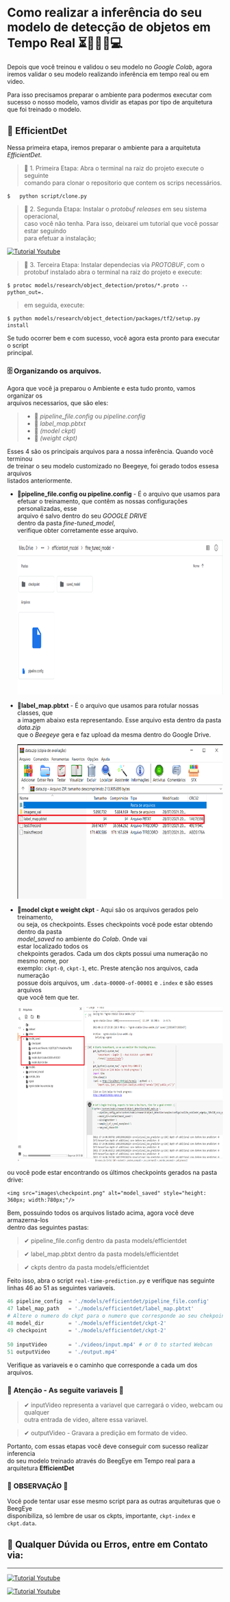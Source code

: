 # **Como realizar a inferência do seu modelo de detecção de objetos em Tempo Real** ⏳🤖👩‍💻💻

Depois que você treinou e validou o seu modelo no *Google Colab*, agora iremos validar o seu modelo realizando inferência em tempo real ou em video.

Para isso precisamos preparar o ambiente para podermos executar com sucesso o 
nosso modelo, vamos dividir as etapas por tipo de arquitetura que foi treinado
o modelo.  

## 🤖 **EfficientDet**  
Nessa primeira etapa, iremos preparar o ambiente para a arquitetuta *EfficientDet*.

> 🤖 1. Primeira Etapa: Abra o terminal na raiz do projeto execute o seguinte</br>
comando para clonar o repositorio que contem os scrips necessários.<br/>
```
$	python script/clone.py
```

> 🤖 2. Segunda Etapa: Instalar o *protobuf releases* em seu sistema operacional, </br>
caso você não tenha. Para isso, deixarei um tutorial que você possar estar seguindo </br>
para efetuar a instalação;<br/>

[![Tutorial Youtube](https://img.shields.io/badge/youtube-red.svg?logo=youtube&logoColor=white)](https://www.youtube.com/watch?v=ES_GI-lmhEU)

> 🤖 3. Terceira Etapa: Instalar dependecias via *PROTOBUF*, com o protobuf instalado
abra o terminal na raiz do projeto e execute:
```
$ protoc models/research/object_detection/protos/*.proto --python_out=.
```
>em seguida, execute:
```
$ python models/research/object_detection/packages/tf2/setup.py install
```
Se tudo ocorrer bem e com sucesso, você agora esta pronto para executar o script</br>
principal.

### 🗄 **Organizando os arquivos.**

Agora que você ja preparou o Ambiente e esta tudo pronto, vamos organizar os </br>
arquivos necessarios, que são eles:
> * 📁 *pipeline_file.config* ou *pipeline.config*
> * 📁 *label_map.pbtxt*
> * 📁 *(model ckpt)*
> * 📁 *(weight ckpt)*

Esses 4 são os principais arquivos para a nossa inferência. Quando você terminou</br>
de treinar o seu modelo customizado no Beegeye, foi gerado todos essesa arquivos</br>
listados anteriormente. 

- 📁**pipeline_file.config ou pipeline.config** - É o arquivo que usamos para </br>
efetuar o treinamento, que contêm as nossas configurações personalizadas, esse </br>
arquivo é salvo dentro do seu *GOOGLE DRIVE* </br> dentro da pasta *fine-tuned_model*,</br>
verifique obter corretamente esse arquivo.

	<img src="images\drive-fine_tuned_model.png" alt="fine-tuned" style="height: 360px; width:780px;"/>

- 📁**label_map.pbtxt** - É o arquivo que usamos para rotular nossas classes, que</br>
a imagem abaixo esta representando. Esse arquivo esta dentro da pasta *data.zip* </br>
que o *Beegeye* gera e faz upload da mesma dentro do Google Drive.
  
	<img src="images\label-map.png" alt="label map" style="height: 360px; width:780px;"/>


- 📁**model ckpt e weight ckpt** - Aqui são os arquivos gerados pelo treinamento, </br>
ou seja, os checkpoints. Esses checkpoints você pode estar obtendo dentro da pasta </br>
*model_saved* no ambiente do *Colab*. Onde vai </br>estar localizado todos os</br>
chekpoints gerados. Cada um dos ckpts possui uma numeração no mesmo nome, por</br>
exemplo: `ckpt-0`, `ckpt-1`, etc. Preste atenção nos arquivos, cada numeração</br>
possue dois arquivos, um `.data-00000-of-00001` e `.index` e são esses arquivos</br>
que você tem que ter.

	<img src="images\model_saved.png" alt="model_saved" style="height: 360px; width:780px;"/>

ou você pode estar encontrando os últimos checkpoints gerados na pasta drive:

	<img src="images\checkpoint.png" alt="model_saved" style="height: 360px; width:780px;"/>

Bem, possuindo todos os arquivos listado acima, agora você deve armazerna-los </br>
dentro das seguintes pastas:

> ✔ pipeline_file.config dentro da pasta models/efficientdet

> ✔ label_map.pbtxt dentro da pasta models/efficientdet

> ✔ ckpts dentro da pasta models/efficientdet

Feito isso, abra o script `real-time-prediction.py` e verifique nas seguinte </br>
linhas 46 ao 51 as seguintes variaveis.

~~~~python
46 pipeline_config  = './models/efficientdet/pipeline_file.config'
47 label_map_path   = './models/efficientdet/label_map.pbtxt'
# Altere o numero do ckpt para o numero que corresponde ao seu chekpoint
48 model_dir 	    = './models/efficientdet/ckpt-2' 
49 checkpoint	    = './models/efficientdet/ckpt-2'

50 inputVideo  		= './videos/input.mp4' # or 0 to started Webcan
51 outputVideo 		= './output.mp4'
~~~~

Verifique as variaveis e o caminho que corresponde a cada um dos arquivos. 

### 🚨 **Atenção - As seguite variaveis** 🚨 

>✔ inputVideo representa a variavel que carregará o video, webcam ou qualquer </br>
outra entrada de video, altere essa variavel.

>✔ outputVideo - Gravara a predição em  formato de video.


Portanto, com essas etapas você deve conseguir com sucesso realizar  inferencia </br>
do seu modelo treinado através do BeegEye em Tempo real para a arquitetura **EfficientDet**


### 👀 **OBSERVAÇÃO** 👀

Você pode tentar usar esse mesmo script para as outras arquiteturas que o BeegEye </br>
disponibiliza, só lembre de usar os ckpts, importante, `ckpt-index` e `ckpt.data`.


## 📱 **Qualquer Dúvida ou Erros, entre em Contato via:**
---
[![Tutorial Youtube](https://img.shields.io/badge/WhatsApp-gree.svg?logo=WhatsApp&logoColor=white)](https://api.whatsapp.com/send?phone=5547991081602)  

[![Tutorial Youtube](https://img.shields.io/badge/Email-blue.svg?logo=microsoft-outlook&logoColor=white)](https://api.whatsapp.com/send?phone=5547991081602)

